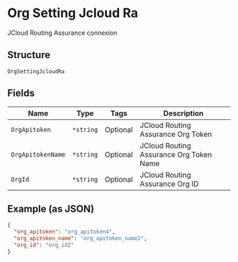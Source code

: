 
# Org Setting Jcloud Ra

JCloud Routing Assurance connexion

## Structure

`OrgSettingJcloudRa`

## Fields

| Name | Type | Tags | Description |
|  --- | --- | --- | --- |
| `OrgApitoken` | `*string` | Optional | JCloud Routing Assurance Org Token |
| `OrgApitokenName` | `*string` | Optional | JCloud Routing Assurance Org Token Name |
| `OrgId` | `*string` | Optional | JCloud Routing Assurance Org ID |

## Example (as JSON)

```json
{
  "org_apitoken": "org_apitoken4",
  "org_apitoken_name": "org_apitoken_name2",
  "org_id": "org_id2"
}
```

